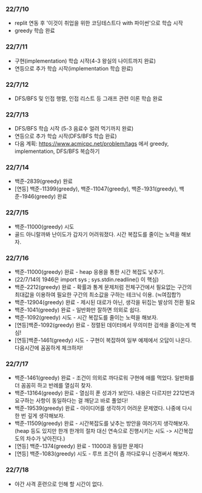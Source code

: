 ### 22/7/10
* replit 연동 후 '이것이 취업을 위한 코딩테스트다 with 파이썬'으로 학습 시작
* greedy 학습 완료
### 22/7/11
* 구현(implementation) 학습 시작(4-3 왕실의 나이트까지 완료)
* 연등으로 추가 학습 시작(implementation 학습 완료)
### 22/7/12
* DFS/BFS 및 인접 행렬, 인접 리스트 등 그래프 관련 이론 학습 완료
### 22/7/13
* DFS/BFS 학습 시작  (5-3 음료수 얼려 먹기까지 완료)
* 연등으로 추가 학습 시작(DFS/BFS 학습 완료)
* 다음 계획: https://www.acmicpc.net/problem/tags 에서 greedy, implementation, DFS/BFS 복습하기
### 22/7/14
* 백준-2839(greedy) 완료
* [연등] 백준-11399(greedy), 백준-11047(greedy), 백준-1931(greedy), 백준-1946(greedy) 완료
### 22/7/15
* 백준-11000(greedy) 시도
* 골드 아니랄까봐 난이도가 갑자기 어려워졌다. 시간 복잡도를 줄이는 노력을 해보자.
### 22/7/16
* 백준-11000(greedy) 완료 - heap 응용을 통한 시간 복잡도 낮추기.
* (22/7/14의 1946은 import sys ; sys.stdin.readline() 이 핵심)
* 백준-2212(greedy) 완료 - 확률과 통계 문제처럼 전체구간에서 필요없는 구간의 최대값을 이용하여 필요한 구간의 최소값을 구하는 테크닉 이용. (≒여집합?)
* 백준-12904(greedy) 완료 - 제시된 대로가 아닌, 생각을 뒤집는 발상의 전환 필요
* 백준-1041(greedy) 완료 - 일반화만 잘하면 의외로 쉽다.
* 백준-1092(greedy) 시도 - 시간 복잡도를 줄이는 노력을 해보자.
* [연등]백준-1092(greedy) 완료 - 정렬된 데이터에서 무의미한 검색을 줄이는게 핵심!
* [연등]백준-1461(greedy) 시도 - 구현이 복잡하여 일부 예제에서 오답이 나온다. 다음시간에 꼼꼼하게 체크하자!
### 22/7/17
* 백준-1461(greedy) 완료 - 조건이 의외로 까다로워 구현에 애를 먹었다. 일반화를 더 꼼꼼히 하고 반례를 열심히 찾자.
* 백준-13164(greedy) 완료 - 열심히 푼 성과가 보인다. 내용은 다르지만 2212번과 요구하는 사항이 동일하다는 걸 깨닫고 바로 풀었다!
* 백준-19539(greedy) 완료 - 아이디어를 생각하기 어려운 문제였다. 나중에 다시 한 번 깊게 생각해보자.
* 백준-11509(greedy) 완료 - 시간복잡도를 낮추는 방안을 여러가지 생각해보자. (heap 등도 있지만 한개 한개의 절차 대신 연속으로 진행시키는 시도 -> 시간복잡도의 차수가 낮아진다.)
* [연등] 백준-1374(greedy) 완료 - 11000과 동일한 문제다
* [연등] 백준-1083(greedy) 시도 - 루프 조건이 좀 까다로우니 신경써서 해보자.
### 22/7/18
* 야간 사격 훈련으로 인해 할 시간이 없다.